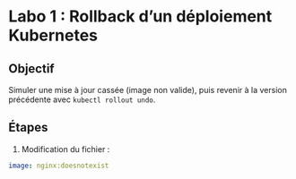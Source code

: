 
# Labo 1 : Rollback d’un déploiement Kubernetes

## Objectif

Simuler une mise à jour cassée (image non valide), puis revenir à la version précédente avec `kubectl rollout undo`.

## Étapes

1. Modification du fichier :

```yaml
image: nginx:doesnotexist
